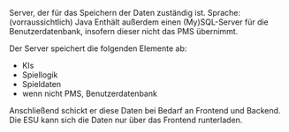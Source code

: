 Server, der für das Speichern der Daten zuständig ist.
Sprache: (vorraussichtlich) Java
Enthält außerdem einen (My)SQL-Server für die Benutzerdatenbank, insofern dieser nicht das PMS übernimmt.

Der Server speichert die folgenden Elemente ab:
- KIs
- Spiellogik
- Spieldaten
- wenn nicht PMS, Benutzerdatenbank

Anschließend schickt er diese Daten bei Bedarf an Frontend und Backend. Die ESU kann sich die Daten nur über das
Frontend runterladen.
